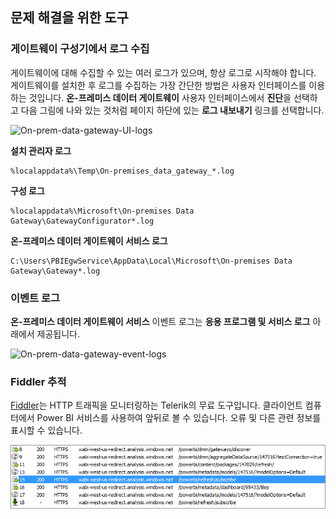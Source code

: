 ## <a name="tools-for-troubleshooting"></a>문제 해결을 위한 도구
<a name="logs" />

### <a name="collecting-logs-from-the-gateway-configurator"></a>게이트웨이 구성기에서 로그 수집
게이트웨이에 대해 수집할 수 있는 여러 로그가 있으며, 항상 로그로 시작해야 합니다. 게이트웨이를 설치한 후 로그를 수집하는 가장 간단한 방법은 사용자 인터페이스를 이용하는 것입니다. **온-프레미스 데이터 게이트웨이** 사용자 인터페이스에서 **진단**을 선택하고 다음 그림에 나와 있는 것처럼 페이지 하단에 있는 **로그 내보내기** 링크를 선택합니다.

![On-prem-data-gateway-UI-logs](./media/gateway-onprem-tshoot-tools-include/gateway-onprem-UI-logs.png)

**설치 관리자 로그**

    %localappdata%\Temp\On-premises_data_gateway_*.log

**구성 로그**

    %localappdata%\Microsoft\On-premises Data Gateway\GatewayConfigurator*.log

**온-프레미스 데이터 게이트웨이 서비스 로그**

    C:\Users\PBIEgwService\AppData\Local\Microsoft\On-premises Data Gateway\Gateway*.log

### <a name="event-logs"></a>이벤트 로그
**온-프레미스 데이터 게이트웨이 서비스** 이벤트 로그는 **응용 프로그램 및 서비스 로그** 아래에서 제공됩니다.

![On-prem-data-gateway-event-logs](./media/gateway-onprem-tshoot-tools-include/on-prem-data-gateway-event-logs.png)

<a name="fiddler" />

### <a name="fiddler-trace"></a>Fiddler 추적
[Fiddler](http://www.telerik.com/fiddler)는 HTTP 트래픽을 모니터링하는 Telerik의 무료 도구입니다.  클라이언트 컴퓨터에서 Power BI 서비스를 사용하여 앞뒤로 볼 수 있습니다. 오류 및 다른 관련 정보를 표시할 수 있습니다.

![](media/gateway-onprem-tshoot-tools-include/fiddler.png)

